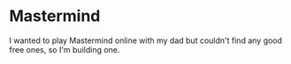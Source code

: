 # Mastermind

I wanted to play Mastermind online with my dad but couldn't find any good free ones, so I'm building one.
